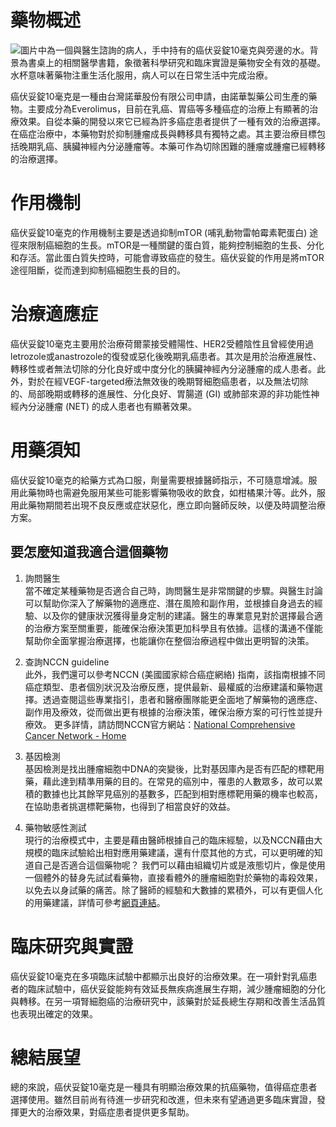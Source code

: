 # 藥物概述
![圖片中為一個與醫生諮詢的病人，手中持有的癌伏妥錠10毫克與旁邊的水。背景為書桌上的相關醫學書籍，象徵著科學研究和臨床實證是藥物安全有效的基礎。水杯意味著藥物注重生活化服用，病人可以在日常生活中完成治療。](https://i.imgur.com/qKorIsi.jpeg)

癌伏妥錠10毫克是一種由台灣諾華股份有限公司申請，由諾華製藥公司生產的藥物。主要成分為Everolimus，目前在乳癌、胃癌等多種癌症的治療上有顯著的治療效果。自從本藥的開發以來它已經為許多癌症患者提供了一種有效的治療選擇。  在癌症治療中，本藥物對於抑制腫瘤成長與轉移具有獨特之處。其主要治療目標包括晚期乳癌、胰臟神經內分泌腫瘤等。本藥可作為切除困難的腫瘤或腫瘤已經轉移的治療選擇。

# 作用機制

癌伏妥錠10毫克的作用機制主要是透過抑制mTOR (哺乳動物雷帕霉素靶蛋白) 途徑來限制癌細胞的生長。mTOR是一種關鍵的蛋白質，能夠控制細胞的生長、分化和存活。當此蛋白質失控時，可能會導致癌症的發生。癌伏妥錠的作用是將mTOR途徑阻斷，從而達到抑制癌細胞生長的目的。

# 治療適應症

癌伏妥錠10毫克主要用於治療荷爾蒙接受體陽性、HER2受體陰性且曾經使用過letrozole或anastrozole的復發或惡化後晚期乳癌患者。其次是用於治療進展性、轉移性或者無法切除的分化良好或中度分化的胰臟神經內分泌腫瘤的成人患者。此外，對於在經VEGF-targeted療法無效後的晚期腎細胞癌患者，以及無法切除的、局部晚期或轉移的進展性、分化良好、胃腸道 (GI) 或肺部來源的非功能性神經內分泌腫瘤 (NET) 的成人患者也有顯著效果。

# 用藥須知

癌伏妥錠10毫克的給藥方式為口服，劑量需要根據醫師指示，不可隨意增減。服用此藥物時也需避免服用某些可能影響藥物吸收的飲食，如柑橘果汁等。此外，服用此藥物期間若出現不良反應或症狀惡化，應立即向醫師反映，以便及時調整治療方案。

## 要怎麼知道我適合這個藥物 

1. 詢問醫生  
當不確定某種藥物是否適合自己時，詢問醫生是非常關鍵的步驟。與醫生討論可以幫助你深入了解藥物的適應症、潛在風險和副作用，並根據自身過去的經驗、以及你的健康狀況獲得量身定制的建議。醫生的專業意見對於選擇最合適的治療方案至關重要，能確保治療決策更加科學且有依據。這樣的溝通不僅能幫助你全面掌握治療選擇，也能讓你在整個治療過程中做出更明智的決策。 

2. 查詢NCCN guideline  
此外，我們還可以參考NCCN (美國國家綜合癌症網絡) 指南，該指南根據不同癌症類型、患者個別狀況及治療反應，提供最新、最權威的治療建議和藥物選擇。透過查閱這些專業指引，患者和醫療團隊能更全面地了解藥物的適應症、副作用及療效，從而做出更有根據的治療決策，確保治療方案的可行性並提升療效。 
更多詳情，請訪問NCCN官方網站：[National Comprehensive Cancer Network - Home](https://www.nccn.org/)

3. 基因檢測  
基因檢測是找出腫瘤細胞中DNA的突變後，比對基因庫內是否有匹配的標靶用藥，藉此達到精準用藥的目的。在常見的癌別中，罹患的人數眾多，故可以累積的數據也比其餘罕見癌別的基數多，匹配到相對應標靶用藥的機率也較高，在協助患者挑選標靶藥物，也得到了相當良好的效益。 

4. 藥物敏感性測試  
現行的治療模式中，主要是藉由醫師根據自己的臨床經驗，以及NCCN藉由大規模的臨床試驗給出相對應用藥建議，還有什麼其他的方式，可以更明確的知道自己是否適合這個藥物呢？ 我們可以藉由組織切片或是液態切片，像是使用一個體外的替身先試試看藥物，直接看體外的腫瘤細胞對於藥物的毒殺效果，以免去以身試藥的痛苦。除了醫師的經驗和大數據的累積外，可以有更個人化的用藥建議，詳情可參考[網頁連結](https://info.cancerfree.io/)。 

# 臨床研究與實證

癌伏妥錠10毫克在多項臨床試驗中都顯示出良好的治療效果。在一項針對乳癌患者的臨床試驗中，癌伏妥錠能夠有效延長無疾病進展生存期，減少腫瘤細胞的分化與轉移。在另一項腎細胞癌的治療研究中，該藥對於延長總生存期和改善生活品質也表現出確定的效果。

# 總結展望

總的來說，癌伏妥錠10毫克是一種具有明顯治療效果的抗癌藥物，值得癌症患者選擇使用。雖然目前尚有待進一步研究和改進，但未來有望通過更多臨床實證，發揮更大的治療效果，對癌症患者提供更多幫助。
